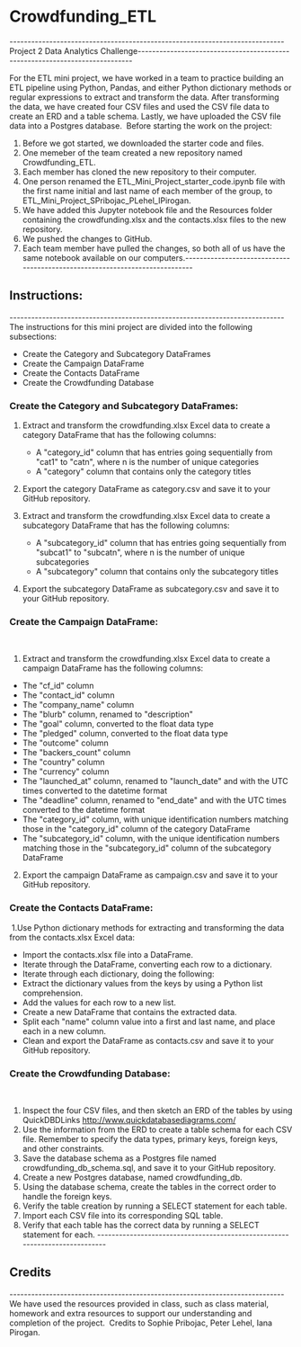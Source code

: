 # Crowdfunding_ETL
​----------------------------------------------------------------------------
Project 2 Data Analytics Challenge
​----------------------------------------------------------------------------

For the ETL mini project, we have worked in a team to practice building an ETL pipeline using Python, Pandas, and either Python dictionary methods or regular expressions to extract and transform the data. After transforming the data, we have created four CSV files and used the CSV file data to create an ERD and a table schema. Lastly, we have uploaded the CSV file data into a Postgres database.
​
Before starting the work on the project:
​
1. Before we got started, we downloaded the starter code and files.
2. One memeber of the team created a new repository named Crowdfunding_ETL.
3. Each member has cloned the new repository to their computer.
4. One person renamed the ETL_Mini_Project_starter_code.ipynb file with the first name initial and last name of each member of the group, to ETL_Mini_Project_SPribojac_PLehel_IPirogan.
5. We have added this Jupyter notebook file and the Resources folder containing the crowdfunding.xlsx and the contacts.xlsx files to the new repository.
6. We pushed the changes to GitHub.
7. Each team member have pulled the changes, so both all of us have the same notebook available on our computers.
​​----------------------------------------------------------------------------
## Instructions:
​​----------------------------------------------------------------------------
  The instructions for this mini project are divided into the following subsections:
- Create the Category and Subcategory DataFrames
- Create the Campaign DataFrame
- Create the Contacts DataFrame
- Create the Crowdfunding Database
​
### Create the Category and Subcategory DataFrames:
1. Extract and transform the crowdfunding.xlsx Excel data to create a category DataFrame that has the following columns:
   - A "category_id" column that has entries going sequentially from "cat1" to "catn", where n is the number of unique categories
   - A "category" column that contains only the category titles
  
2. Export the category DataFrame as category.csv and save it to your GitHub repository.
​
3. Extract and transform the crowdfunding.xlsx Excel data to create a subcategory DataFrame that has the following columns:
   - A "subcategory_id" column that has entries going sequentially from "subcat1" to "subcatn", where n is the number of unique subcategories
   - A "subcategory" column that contains only the subcategory titles
   
 4. Export the subcategory DataFrame as subcategory.csv and save it to your GitHub repository.
 
### Create the Campaign DataFrame:
​
1. Extract and transform the crowdfunding.xlsx Excel data to create a campaign DataFrame has the following columns:
- The "cf_id" column
- The "contact_id" column
- The "company_name" column
- The "blurb" column, renamed to "description"
- The "goal" column, converted to the float data type
- The "pledged" column, converted to the float data type
- The "outcome" column
- The "backers_count" column
- The "country" column
- The "currency" column
- The "launched_at" column, renamed to "launch_date" and with the UTC times converted to the datetime format
- The "deadline" column, renamed to "end_date" and with the UTC times converted to the datetime format
- The "category_id" column, with unique identification numbers matching those in the "category_id" column of the category DataFrame
- The "subcategory_id" column, with the unique identification numbers matching those in the "subcategory_id" column of the subcategory DataFrame
​
2. Export the campaign DataFrame as campaign.csv and save it to your GitHub repository.
​
### Create the Contacts DataFrame:
​
1.Use Python dictionary methods for extracting and transforming the data from the contacts.xlsx Excel data:
​
- Import the contacts.xlsx file into a DataFrame.
- Iterate through the DataFrame, converting each row to a dictionary.
- Iterate through each dictionary, doing the following:
- Extract the dictionary values from the keys by using a Python list comprehension.
- Add the values for each row to a new list.
- Create a new DataFrame that contains the extracted data.
- Split each "name" column value into a first and last name, and place each in a new column.
- Clean and export the DataFrame as contacts.csv and save it to your GitHub repository.
​
### Create the Crowdfunding Database:
​
1. Inspect the four CSV files, and then sketch an ERD of the tables by using QuickDBDLinks http://www.quickdatabasediagrams.com/
​
2. Use the information from the ERD to create a table schema for each CSV file.
Remember to specify the data types, primary keys, foreign keys, and other constraints.
​
3. Save the database schema as a Postgres file named crowdfunding_db_schema.sql, and save it to your GitHub repository.
​
4. Create a new Postgres database, named crowdfunding_db.
​
5. Using the database schema, create the tables in the correct order to handle the foreign keys.
​
6. Verify the table creation by running a SELECT statement for each table.
​
7. Import each CSV file into its corresponding SQL table.
​
8. Verify that each table has the correct data by running a SELECT statement for each.
​
​----------------------------------------------------------------------------
## Credits
​----------------------------------------------------------------------------
We have used the resources provided in class, such as class material, homework and extra resources to support our understanding and completion of the project.
​
Credits to Sophie Pribojac, Peter Lehel, Iana Pirogan.
​
